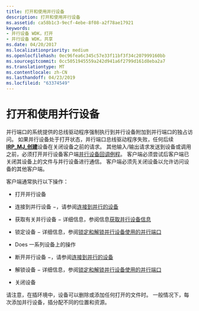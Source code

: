 ```yaml
---
title: 打开和使用并行设备
description: 打开和使用并行设备
ms.assetid: ca58b1c3-9ecf-4ebe-8f08-a2f78ae17921
keywords:
- 并行设备 WDK，打开
- 并行设备 WDK，共享
ms.date: 04/20/2017
ms.localizationpriority: medium
ms.openlocfilehash: 0ec96fea6c345c57e33f11bf3f34c207999160bb
ms.sourcegitcommit: 0cc5051945559a242d941a6f2799d161d8eba2a7
ms.translationtype: MT
ms.contentlocale: zh-CN
ms.lasthandoff: 04/23/2019
ms.locfileid: "63374549"
---
```

# <a name="opening-and-using-a-parallel-device"></a>打开和使用并行设备





并行端口的系统提供的总线驱动程序强制执行到并行设备附加到并行端口的独占访问。 如果并行设备处于打开状态，并行端口总线驱动程序失败，任何后续[ **IRP\_MJ\_创建**](https://msdn.microsoft.com/library/windows/hardware/ff544131)设备在关闭设备之前的请求。 其他输入/输出请求发送到设备或调用之前，必须打开并行设备客户端[并行设备回调例程](https://msdn.microsoft.com/library/windows/hardware/ff544275)。 客户端必须尝试后客户端已关闭其设备上的文件与并行设备进行通信。 客户端必须先关闭设备以允许访问设备的其他客户端。

客户端通常执行以下操作：

-   打开并行设备

-   连接到并行设备 −，请参阅[连接到并行的设备](connecting-to-a-parallel-device.md)

-   获取有关并行设备 − 详细信息，参阅信息[获取并行设备信息](obtaining-information-about-a-parallel-device.md)

-   锁定设备 − 详细信息，参阅[锁定和解锁并行设备使用的并行端口](locking-and-unlocking-a-parallel-port-for-use-by-a-parallel-device.md)

-   Does 一系列设备上的操作

-   断开并行设备 −，请参阅[连接到并行的设备](connecting-to-a-parallel-device.md)

-   解锁设备 − 详细信息，参阅[锁定和解锁并行设备使用的并行端口](locking-and-unlocking-a-parallel-port-for-use-by-a-parallel-device.md)

-   关闭设备

请注意，在插环境中，设备可以删除或添加任何打开的文件时。 一般情况下，每次添加并行设备，插分配不同的位置和资源。

 

 




